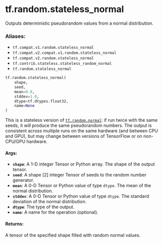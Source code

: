 <div itemscope itemtype="http://developers.google.com/ReferenceObject">
<meta itemprop="name" content="tf.random.stateless_normal" />
<meta itemprop="path" content="Stable" />
</div>

# tf.random.stateless_normal

Outputs deterministic pseudorandom values from a normal distribution.

### Aliases:

* `tf.compat.v1.random.stateless_normal`
* `tf.compat.v2.compat.v1.random.stateless_normal`
* `tf.compat.v2.random.stateless_normal`
* `tf.contrib.stateless.stateless_random_normal`
* `tf.random.stateless_normal`

``` python
tf.random.stateless_normal(
    shape,
    seed,
    mean=0.0,
    stddev=1.0,
    dtype=tf.dtypes.float32,
    name=None
)
```

<!-- Placeholder for "Used in" -->

This is a stateless version of <a href="../../tf/random/normal.md"><code>tf.random.normal</code></a>: if run twice with the
same seeds, it will produce the same pseudorandom numbers.  The output is
consistent across multiple runs on the same hardware (and between CPU
and GPU), but may change between versions of TensorFlow or on non-CPU/GPU
hardware.

#### Args:


* <b>`shape`</b>: A 1-D integer Tensor or Python array. The shape of the output tensor.
* <b>`seed`</b>: A shape [2] integer Tensor of seeds to the random number generator.
* <b>`mean`</b>: A 0-D Tensor or Python value of type `dtype`. The mean of the normal
  distribution.
* <b>`stddev`</b>: A 0-D Tensor or Python value of type `dtype`. The standard deviation
  of the normal distribution.
* <b>`dtype`</b>: The type of the output.
* <b>`name`</b>: A name for the operation (optional).


#### Returns:

A tensor of the specified shape filled with random normal values.
